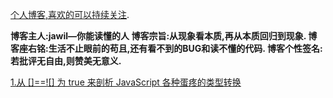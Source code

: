 
[个人博客,喜欢的可以持续关注](https://github.com/jawil/blog/issues).

**博客主人:jawil—你能读懂的人
博客宗旨:从现象看本质,再从本质回归到现象.
博客座右铭:生活不止眼前的苟且,还有看不到的BUG和读不懂的代码.
博客个性签名:若批评无自由,则赞美无意义.**

[1.从 []==![] 为 true 来剖析 JavaScript 各种蛋疼的类型转换
](https://github.com/jawil/blog/issues/1)

